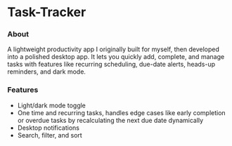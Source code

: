 # Task-Tracker
 
### About
A lightweight productivity app I originally built for myself, then developed into a polished desktop app. It lets you quickly add, complete, and manage tasks with features like recurring scheduling, due-date alerts, heads-up reminders, and dark mode.

### Features
- Light/dark mode toggle
- One time and recurring tasks, handles edge cases like early completion or overdue tasks by recalculating the next due date dynamically
- Desktop notifications
- Search, filter, and sort
